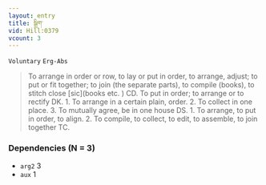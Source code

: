 ```yaml
---
layout: entry
title: སྒྲིག་
vid: Hill:0379
vcount: 3
---
```

`Voluntary` `Erg-Abs`
> To arrange in order or row, to lay or put in order, to arrange, adjust; to put or fit together; to join (the separate parts), to compile (books), to stitch close [sic](books etc\.
) CD\.
 To put in order; to arrange or to rectify DK\.
 1\.
 To arrange in a certain plain, order\.
 2\.
 To collect in one place\.
 3\.
 To mutually agree, be in one house DS\.
1\.
 To arrange, to put in order, to align\.
 2\.
 To compile, to collect, to edit, to assemble, to join together TC\.

### Dependencies (N = 3)
* `arg2` 3
* `aux` 1


